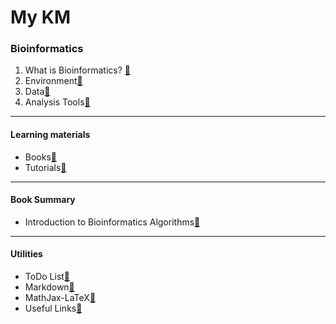 # My KM

### Bioinformatics
1. What is Bioinformatics? [🔗](Bioinformatics/Notes/01%20What%20is%20Bioinformatics.md)
2. Environment[🔗](Bioinformatics/Notes/02%20Environment.md)
3. Data[🔗](Bioinformatics/Notes/03%20Data.md)
4. Analysis Tools[🔗](Bioinformatics/Notes/04%20Analysis%20Tools.md)

---
#### Learning materials
- Books[🔗](Bioinformatics/Notes/Ref%20Bioinformatics%20Books.md)
- Tutorials[🔗](Bioinformatics/Notes/Ref%20Bioinformatics%20Tutorials.md)


---
#### Book Summary
- Introduction to Bioinformatics Algorithms[🔗](Bioinformatics/Books/Introduction%20to%20Bioinformatics%20Algorithms.md)

---
#### Utilities
- ToDo List[🔗](Utilities/ToDo%20List.md)
- Markdown[🔗](Utilities/Markdown.md)
- MathJax-LaTeX[🔗](Utilities/MathJax-LaTeX.md)
- Useful Links[🔗](Utilities/Useful%20Links.md)
